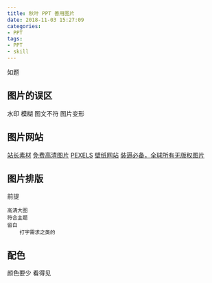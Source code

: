 ```yaml
---
title: 秋叶 PPT 善用图片
date: 2018-11-03 15:27:09
categories:
- PPT
tags:
- PPT
- skill
---
```

如题
<!-- more -->
## 图片的误区
水印
模糊
图文不符
图片变形
## 图片网站
[站长素材](http://sc.chinaz.com/)
[免费高清图片](https://pixabay.com/)
[PEXELS](https://www.pexels.com/)
[壁纸网站](http://wallpaperswide.com/)
[装逼必备，全球所有无版权图片](http://thestocks.im/)
## 图片排版
前提

	高清大图
	符合主题
	留白
		打字需求之类的
		
## 配色
颜色要少
看得见



